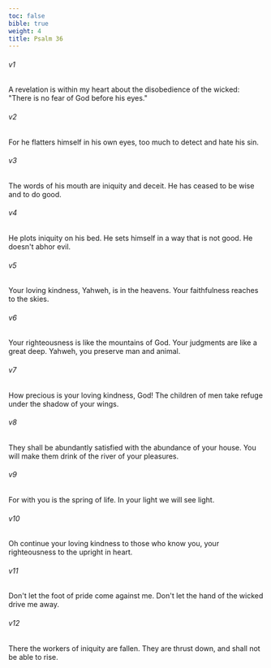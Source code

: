 ```yaml
---
toc: false
bible: true
weight: 4
title: Psalm 36
---
```




###### v1 
A revelation is within my heart about the disobedience of the wicked: "There is no fear of God before his eyes." 

###### v2 
For he flatters himself in his own eyes, too much to detect and hate his sin. 

###### v3 
The words of his mouth are iniquity and deceit. He has ceased to be wise and to do good. 

###### v4 
He plots iniquity on his bed. He sets himself in a way that is not good. He doesn't abhor evil. 

###### v5 
Your loving kindness, Yahweh, is in the heavens. Your faithfulness reaches to the skies. 

###### v6 
Your righteousness is like the mountains of God. Your judgments are like a great deep. Yahweh, you preserve man and animal. 

###### v7 
How precious is your loving kindness, God! The children of men take refuge under the shadow of your wings. 

###### v8 
They shall be abundantly satisfied with the abundance of your house. You will make them drink of the river of your pleasures. 

###### v9 
For with you is the spring of life. In your light we will see light. 

###### v10 
Oh continue your loving kindness to those who know you, your righteousness to the upright in heart. 

###### v11 
Don't let the foot of pride come against me. Don't let the hand of the wicked drive me away. 

###### v12 
There the workers of iniquity are fallen. They are thrust down, and shall not be able to rise.
